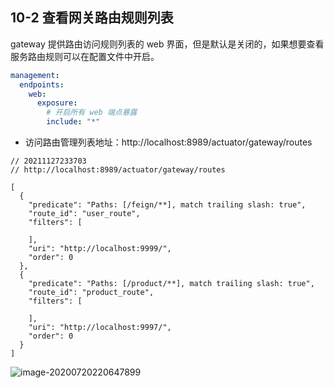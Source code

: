 ## 10-2 查看网关路由规则列表

gateway 提供路由访问规则列表的 web 界面，但是默认是关闭的，如果想要查看服务路由规则可以在配置文件中开启。


```yml
management:
  endpoints:
    web:
      exposure:
        # 开启所有 web 端点暴露
        include: "*"   
```


- 访问路由管理列表地址：http://localhost:8989/actuator/gateway/routes

```
// 20211127233703
// http://localhost:8989/actuator/gateway/routes

[
  {
    "predicate": "Paths: [/feign/**], match trailing slash: true",
    "route_id": "user_route",
    "filters": [
      
    ],
    "uri": "http://localhost:9999/",
    "order": 0
  },
  {
    "predicate": "Paths: [/product/**], match trailing slash: true",
    "route_id": "product_route",
    "filters": [
      
    ],
    "uri": "http://localhost:9997/",
    "order": 0
  }
]
```

![image-20200720220647899](https://tva1.sinaimg.cn/large/008i3skNgy1gvu85ykxm4j31a00j3juk.jpg)
